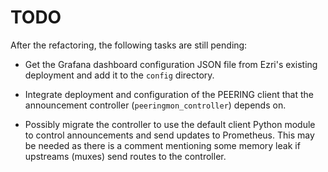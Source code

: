 # TODO

After the refactoring, the following tasks are still pending:

* Get the Grafana dashboard configuration JSON file from Ezri's existing deployment and add it to the `config` directory.

* Integrate deployment and configuration of the PEERING client that the announcement controller (`peeringmon_controller`) depends on.

* Possibly migrate the controller to use the default client Python module to control announcements and send updates to Prometheus.  This may be needed as there is a comment mentioning some memory leak if upstreams (muxes) send routes to the controller.
